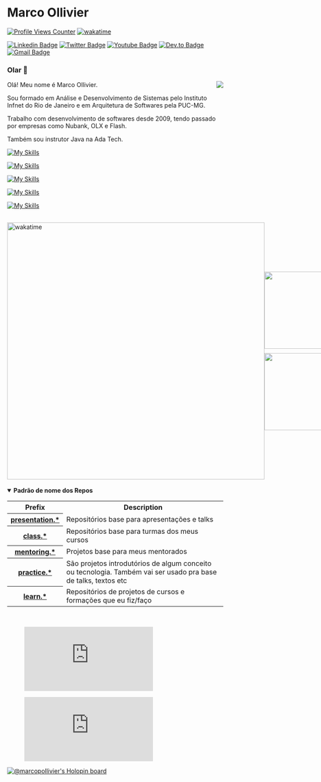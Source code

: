 # Marco Ollivier 
[![Profile Views Counter](https://komarev.com/ghpvc/?username=marcopollivier&color=blueviolet)](https://github.com/antonkomarev/github-profile-views-counter) 
[![wakatime](https://wakatime.com/badge/user/99bbc792-f01b-40d9-841c-38b6715ca146.svg)](https://wakatime.com/@99bbc792-f01b-40d9-841c-38b6715ca146)

[![Linkedin Badge](https://img.shields.io/badge/-LinkedIn-blue?style=flat-square&logo=Linkedin&logoColor=white&link=https://www.linkedin.com/in/marcopollivier/)](https://www.linkedin.com/in/marcopollivier/)
[![Twitter Badge](https://img.shields.io/badge/-Twitter-1DA1F2?style=flat-square&logo=Twitter&logoColor=white&link=https://twitter.com/marcopollivier)](https://twitter.com/marcopollivier)
[![Youtube Badge](https://img.shields.io/badge/-Youtube-FF0000?style=flat-square&logo=Youtube&logoColor=white&link=https://youtube.com/marcopollivier)](https://youtube.com/marcopollivier)
[![Dev.to Badge](https://img.shields.io/badge/-Dev.to-363D44?style=flat-square&logo=Dev.to&logoColor=white&link=https://dev.to/marcopollivier)](https://dev.to/marcopollivier)
[![Gmail Badge](https://img.shields.io/badge/-Gmail-c14438?style=flat-square&logo=Gmail&logoColor=white&link=mailto:mollivier.dev@gmail.com)](mailto:mollivier.dev@gmail.com/)


<h3>Olar 👋</h3>

<div>  
<!--   <img align="right" src="https://media.tenor.com/images/523867fba2a5e8e32703d916728e02bf/tenor.gif"/> --> <!-- Halph Simpsons -->
  <img align="right" src="https://c.tenor.com/E-e0teqEbLEAAAAC/hi-children.gif"/>

  
  <p>Olá! Meu nome é Marco Ollivier.</p>

  <p>
    Sou formado em Análise e Desenvolvimento de Sistemas pelo Instituto Infnet do Rio de Janeiro e em Arquitetura de Softwares pela PUC-MG.
  </p>
  
  <p>
    Trabalho com desenvolvimento de softwares desde 2009, tendo passado por empresas como Nubank, OLX e Flash. 
  </p>

  
  <p>
    Também sou instrutor Java na Ada Tech. 
  </p>
</div>

<!-- https://skillicons.dev -->
<!-- BE -->
[![My Skills](https://skillicons.dev/icons?i=go,c,java,clojure,lua,js,ts,nodejs,nestjs&perline=7)](https://github.com/marcopollivier?tab=repositories)

<!-- FE -->

[![My Skills](https://skillicons.dev/icons?i=react,nextjs&perline=7)](https://github.com/marcopollivier?tab=repositories)

<!-- DB and messaging -->

[![My Skills](https://skillicons.dev/icons?i=mongodb,mysql,dynamodb,postgres,redis,kafka,rabbitmq&perline=7)](https://github.com/marcopollivier?tab=repositories)

<!-- Cloud and infra -->
[![My Skills](https://skillicons.dev/icons?i=aws,vercel,docker,kubernetes,terraform,ansible,prometheus,grafana&perline=7)](https://github.com/marcopollivier?tab=repositories)

<!-- IoT -->

[![My Skills](https://skillicons.dev/icons?i=arduino,raspberrypi&perline=7)](https://github.com/marcopollivier?tab=repositories)

<br> 

<div style="display: flex; justify-content: space-between; align-items: center;">

  <a href="https://wakatime.com/@99bbc792-f01b-40d9-841c-38b6715ca146">
      <img src="https://wakatime.com/share/@marcopollivier/e271c852-46ed-4694-b37f-9f2b73b8ce62.png" alt="wakatime" style="width: 600px;">
  </a>

  <div style="display: flex; flex-direction: column; gap: 10px;">
      <img height="180em" src="https://github-readme-stats-eight-theta.vercel.app/api?username=marcopollivier&show_icons=true&theme=tokyonight&include_all_commits=true&count_private=true" />
      <img height="180em" src="https://github-readme-stats-eight-theta.vercel.app/api/top-langs/?username=marcopollivier&layout=compact&langs_count=8&theme=tokyonight&include_all_commits=true&count_private=true" />
  </div>

</div>


<br>

<details open>
  <summary><b>Padrão de nome dos Repos</b></summary>
    
  <table style="width:100%">
    <tr>
      <th>Prefix</th>
      <th>Description</th>
    </tr>
    <tr>
      <th>
        <a href="https://github.com/marcopollivier?tab=repositories&q=presentation.&type=&language=&sort=name">presentation.*</a>
      </th>
      <td>Repositórios base para apresentações e talks</td>
    </tr>
    <tr>
      <th>
        <a href="https://github.com/marcopollivier?tab=repositories&q=class.&type=&language=&sort=name">class.*</a>
      </th>
      <td>Repositórios base para turmas dos meus cursos</td>
    </tr>
    <tr>
      <th>
        <a href="https://github.com/marcopollivier?tab=repositories&q=mentoring.&type=&language=&sort=name">mentoring.*</a>
      </th>
      <td>Projetos base para meus mentorados</td>
    </tr>
    <tr>
      <th>
        <a href="https://github.com/marcopollivier?tab=repositories&q=practice.&type=&language=&sort=name">practice.*</a>
      </th>
      <td>São projetos introdutórios de algum conceito ou tecnologia. Também vai ser usado pra base de talks, textos etc</td>
    </tr>
    <tr>
      <th>
        <a href="https://github.com/marcopollivier?tab=repositories&q=learn.&type=&language=&sort=name">learn.*</a>
      </th>
      <td>Repositórios de projetos de cursos e formações que eu fiz/faço</td>
    </tr>
  </table>
</details>

<br>




<figure><embed src="https://wakatime.com/share/@marcopollivier/55eb5116-3f35-4dc7-8d9b-c267ff6a004c.svg"></embed></figure>

<figure><embed src="https://wakatime.com/share/@marcopollivier/a5d8deb5-85af-463e-9297-7ca4bc8910b5.svg"></embed></figure>

<!--
https://shields.io/category/social
https://simpleicons.org/
-->

<!--START_SECTION:waka-->

<!--END_SECTION:waka-->

[![@marcopollivier's Holopin board](https://holopin.me/marcopollivier)](https://holopin.io/@marcopollivier)

